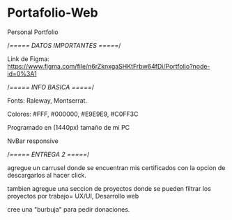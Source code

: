 # Portafolio-Web
Personal Portfolio

/*===== DATOS IMPORTANTES =====*/

Link de Figma: https://www.figma.com/file/n6rZknxgaSHKtFrbw64fDi/Portfolio?node-id=0%3A1


/*===== INFO BASICA =====*/

Fonts: Raleway, Montserrat.


Colores: #FFF, #000000, #E9E9E9, #C0FF3C


Programado en (1440px) tamaño de mi PC 

NvBar responsive

/*===== ENTREGA 2 =====*/

agregue un carrusel donde se encuentran mis certificados con la opcion de descargarlos al hacer click.

tambien agregue una seccion de proyectos donde se pueden filtrar los proyectos por trabajo= UX/UI, Desarrollo web

cree una "burbuja" para pedir donaciones.
